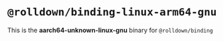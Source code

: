 # `@rolldown/binding-linux-arm64-gnu`

This is the **aarch64-unknown-linux-gnu** binary for `@rolldown/binding`
